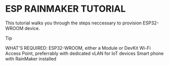 # ESP RAINMAKER TUTORIAL

This tutorial walks you through the steps neccessary to provision ESP32-WROOM device.

> [!TIP]
> WHAT'S REQUIRED:
> ESP32-WROOM, either a Module or DevKit
> Wi-Fi Access Point, preferrably with dedicated vLAN for IoT devices
> Smart phone with RainMaker installed